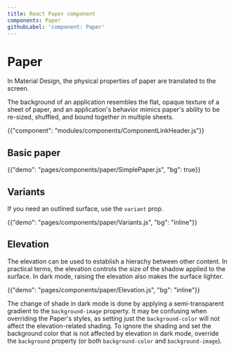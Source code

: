 ```yaml
---
title: React Paper component
components: Paper
githubLabel: 'component: Paper'
---
```


# Paper

<p class="description">In Material Design, the physical properties of paper are translated to the screen. </p>

The background of an application resembles the flat, opaque texture of a sheet of paper, and an application's behavior mimics paper's ability to be re-sized, shuffled, and bound together in multiple sheets.

{{"component": "modules/components/ComponentLinkHeader.js"}}

## Basic paper

{{"demo": "pages/components/paper/SimplePaper.js", "bg": true}}

## Variants

If you need an outlined surface, use the `variant` prop.

{{"demo": "pages/components/paper/Variants.js", "bg": "inline"}}

## Elevation

The elevation can be used to establish a hierachy between other content. In practical terms, the elevation controls the size of the shadow applied to the surface. In dark mode, raising the elevation also makes the surface lighter.

{{"demo": "pages/components/paper/Elevation.js", "bg": "inline"}}

The change of shade in dark mode is done by applying a semi-transparent gradient to the `background-image` property.
It may be confusing when overriding the Paper's styles, as setting just the `background-color` will not affect the elevation-related shading.
To ignore the shading and set the background color that is not affected by elevation in dark mode, override the `background` property (or both `background-color` and `background-image`).
